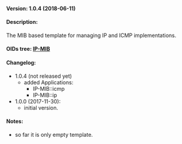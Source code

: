 #### Version: 1.0.4 (2018-06-11)

#### Description:
The MIB based template for managing IP and ICMP implementations.

#### OIDs tree: [IP-MIB](http://www.oidview.com/mibs/0/IP-MIB.html)

#### Changelog:
- 1.0.4 (not released yet)
  - added Applications:
    - IP-MIB::icmp
    - IP-MIB::ip
- 1.0.0 (2017-11-30):
  - initial version.

#### Notes:
- so far it is only empty template.
